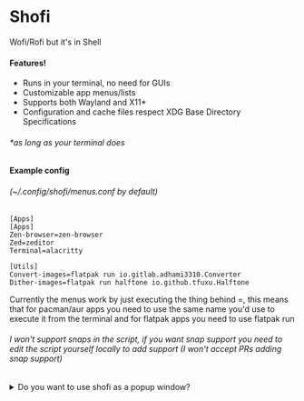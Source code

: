 # Shofi
Wofi/Rofi but it's in Shell

#### Features!
- Runs in your terminal, no need for GUIs
- Customizable app menus/lists
- Supports both Wayland and X11*
- Configuration and cache files respect XDG Base Directory Specifications
###### *as long as your terminal does

#### Example config
###### (~/.config/shofi/menus.conf by default)
```
[Apps]
[Apps]
Zen-browser=zen-browser
Zed=zeditor
Terminal=alacritty

[Utils]
Convert-images=flatpak run io.gitlab.adhami3310.Converter
Dither-images=flatpak run halftone io.github.tfuxu.Halftone
```
Currently the menus work by just executing the thing behind =, this means that for pacman/aur apps you need to use the same name you'd use to execute it from the terminal and for flatpak apps you need to use flatpak run

###### I won't support snaps in the script, if you want snap support you need to edit the script yourself locally to add support (I won't accept PRs adding snap support)

<details closed>
<summary>Do you want to use shofi as a popup window?</summary>

If you are using Hyprland, you can setup your Hyprland.conf like this:
```
# Shofi
windowrulev2 = float, class:kitty, title:^(shofi)$           # Makes the window float
windowrulev2 = size 600 600, class:kitty, title:^(shofi)$    # Set fixed width (600) and fixed height (600)
bind = $mainMod, L, exec, kitty --title shofi -e zsh -c "location/to/your/shofi.sh; exec zsh"
```
If you've used ezsh to set up the script, you can just just ```shofi``` instead of ```location/to/your/shofi.sh```
Make sure to change ```kitty``` to whatever terminal you want to use (note, cool-retro-term does not work with the --title command)

</details closed>
